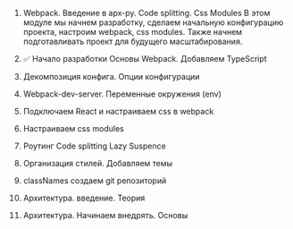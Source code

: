1. Webpack. Введение в арх-ру. Code splitting. Css Modules
В этом модуле мы начнем разработку, сделаем начальную конфигурацию проекта, настроим webpack, css modules. Также начнем подготавливать проект для будущего масштабирования.


1. ✅ Начало разработки Основы Webpack. Добавляем TypeScript 
2. Декомпозиция конфига. Опции конфигурации 
3. Webpack-dev-server. Переменные окружения (env) 
4. Подключаем React и настраиваем css в webpack 
5. Настраиваем css modules 
6. Роутинг Code splitting Lazy Suspence 
7. Организация стилей. Добавляем темы 
8. classNames создаем git репозиторий 
9. Архитектура. введение. Теория 
10. Архитектура. Начинаем внедрять. Основы
